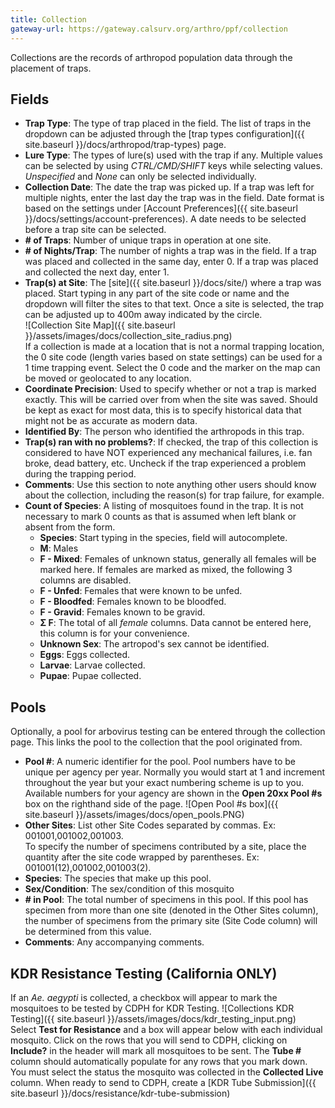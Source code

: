 ```yaml
---
title: Collection
gateway-url: https://gateway.calsurv.org/arthro/ppf/collection
---
```

Collections are the records of arthropod population data through the placement of traps.  

## Fields

* **Trap Type**: The type of trap placed in the field. The list of traps in the dropdown can be adjusted through the [trap types configuration]({{ site.baseurl }}/docs/arthropod/trap-types) page.
* **Lure Type**: The types of lure(s) used with the trap if any. Multiple values can be selected by using *CTRL/CMD/SHIFT* keys while selecting values. *Unspecified* and *None* can only be selected individually.
* **Collection Date**: The date the trap was picked up. If a trap was left for multiple nights, enter the last day the trap was in the field. Date format is based on the settings under [Account Preferences]({{ site.baseurl }}/docs/settings/account-preferences). A date needs to be selected before a trap site can be selected.
* **# of Traps**: Number of unique traps in operation at one site.
* **# of Nights/Trap**: The number of nights a trap was in the field. If a trap was placed and collected in the same day, enter 0. If a trap was placed and collected the next day, enter 1.
* **Trap(s) at Site**: The [site]({{ site.baseurl }}/docs/site/) where a trap was placed. Start typing in any part of the site code or name and the dropdown will filter the sites to that text. Once a site is selected, the trap can be adjusted up to 400m away indicated by the circle.  
![Collection Site Map]({{ site.baseurl }}/assets/images/docs/collection_site_radius.png)  
If a collection is made at a location that is not a normal trapping location, the 0 site code (length varies based on state settings) can be used for a 1 time trapping event. Select the 0 code and the marker on the map can be moved or geolocated to any location.
* **Coordinate Precision**: Used to specify whether or not a trap is marked exactly. This will be carried over from when the site was saved. Should be kept as exact for most data, this is to specify historical data that might not be as accurate as modern data.
* **Identified By**: The person who identified the arthropods in this trap.
* **Trap(s) ran with no problems?**: If checked, the trap of this collection is considered to have NOT experienced any mechanical failures, i.e. fan broke, dead battery, etc. Uncheck if the trap experienced a problem during the trapping period.
* **Comments**: Use this section to note anything other users should know about the collection, including the reason(s) for trap failure, for example. 
* **Count of Species**: A listing of mosquitoes found in the trap.  It is not necessary to mark 0 counts as that is assumed when left blank or absent from the form.
  * **Species**: Start typing in the species, field will autocomplete.
  * **M**: Males
  * **F - Mixed**: Females of unknown status, generally all females will be marked here. If females are marked as mixed, the following 3 columns are disabled.
  * **F - Unfed**: Females that were known to be unfed.
  * **F - Bloodfed**: Females known to be bloodfed.
  * **F - Gravid**: Females known to be gravid.
  * **Σ F**: The total of all *female* columns. Data cannot be entered here, this column is for your convenience.
  * **Unknown Sex**: The artropod's sex cannot be identified.
  * **Eggs**: Eggs collected.
  * **Larvae**: Larvae collected.
  * **Pupae**: Pupae collected.

## Pools

Optionally, a pool for arbovirus testing can be entered through the collection page. This links the pool to the collection that the pool originated from.

* **Pool #**: A numeric identifier for the pool. Pool numbers have to be unique per agency per year. Normally you would start at 1 and increment throughout the year but your exact numbering scheme is up to you. Available numbers for your agency are shown in the **Open 20xx Pool #s** box on the righthand side of the page.
![Open Pool #s box]({{ site.baseurl }}/assets/images/docs/open_pools.PNG) 
* **Other Sites**: List other Site Codes separated by commas. Ex: 001001,001002,001003.  
To specify the number of specimens contributed by a site, place the quantity after the site code wrapped by parentheses. Ex: 001001(12),001002,001003(2).
* **Species**: The species that make up this pool.
* **Sex/Condition**: The sex/condition of this mosquito
* **# in Pool**: The total number of specimens in this pool. If this pool has specimen from more than one site (denoted in the Other Sites column), the number of specimens from the primary site (Site Code column) will be determined from this value.
* **Comments**: Any accompanying comments.

## KDR Resistance Testing (California ONLY)

If an *Ae. aegypti* is collected, a checkbox will appear to mark the mosquitoes to be tested by CDPH for KDR Testing.
![Collections KDR Testing]({{ site.baseurl }}/assets/images/docs/kdr_testing_input.png)  
Select **Test for Resistance** and a box will appear below with each individual mosquito.  Click on the rows that you will send to CDPH,  clicking on **Include?** in the header will mark all mosquitoes to be sent. The **Tube #** column should automatically populate for any rows that you mark down.  You must select the status the mosquito was collected in the **Collected Live** column.  When ready to send to CDPH, create a [KDR Tube Submission]({{ site.baseurl }}/docs/resistance/kdr-tube-submission)
